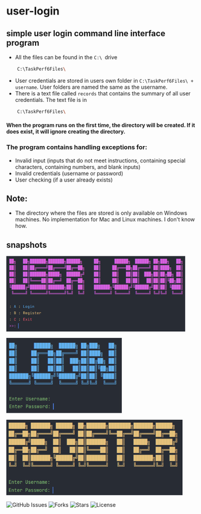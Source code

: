 # user-login
## simple user login command line interface program
* All the files can be found in the ```C:\ ```drive
```BASH
    C:\TaskPerf6Files\
```
* User credentials are stored in users own folder in ```C:\TaskPerf6Files\ + username```. User folders are named the same as the username.
* There is a text file called ```records``` that contains the summary of all user credentials. The text file is in
```BASH
    C:\TaskPerf6Files\
```
#### When the program runs on the first time, the directory will be created. If it does exist, it will ignore creating the directory.
### The program contains handling exceptions for:
* Invalid input (inputs that do not meet instructions, containing special characters, containing numbers, and blank inputs)
* Invalid credentials (username or password)
* User checking (if a user already exists)
## Note: 
* The directory where the files are stored is only available on Windows machines. No implementation for Mac and Linux machines. I don't know how.
## snapshots
<p align="left">
  <img src="https://github.com/pitzzahh/user-login/blob/main/main_menu.png" height="200"/>
</p>
<p align="left">
  <img src="https://github.com/pitzzahh/user-login/blob/main/login_menu.png" height="200"/>
</p>
<p align="left">
  <img src="https://github.com/pitzzahh/user-login/blob/main/register_menu.png" height="200"/>
</p>

![GitHub Issues](https://img.shields.io/github/issues/pitzzahh/user-login)
![Forks](https://img.shields.io/github/forks/pitzzahh/user-login)
![Stars](https://img.shields.io/github/stars/pitzzahh/user-login)
![License](https://img.shields.io/github/license/pitzzahh/user-login)
